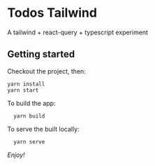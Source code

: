 # Todos Tailwind

A tailwind + react-query + typescript experiment

## Getting started

Checkout the project, then:

```
yarn install
yarn start
```

To build the app:

```
  yarn build
```

To serve the built locally:

```
  yarn serve
```

_Enjoy!_